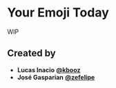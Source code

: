# Your Emoji Today

WIP

## Created by

- **Lucas Inacio** [**@kbooz**](https://twitter.com/kbooz)
- **José Gasparian** [**@zefelipe**](https://twitter.com/zefelipe)
